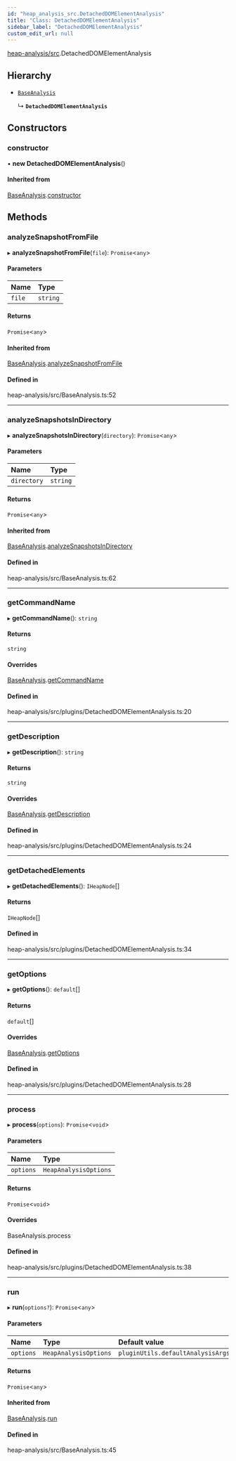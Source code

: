 ```yaml
---
id: "heap_analysis_src.DetachedDOMElementAnalysis"
title: "Class: DetachedDOMElementAnalysis"
sidebar_label: "DetachedDOMElementAnalysis"
custom_edit_url: null
---
```


[heap-analysis/src](../modules/heap_analysis_src.md).DetachedDOMElementAnalysis

## Hierarchy

- [`BaseAnalysis`](heap_analysis_src.BaseAnalysis.md)

  ↳ **`DetachedDOMElementAnalysis`**

## Constructors

### constructor

• **new DetachedDOMElementAnalysis**()

#### Inherited from

[BaseAnalysis](heap_analysis_src.BaseAnalysis.md).[constructor](heap_analysis_src.BaseAnalysis.md#constructor)

## Methods

### analyzeSnapshotFromFile

▸ **analyzeSnapshotFromFile**(`file`): `Promise`<`any`\>

#### Parameters

| Name | Type |
| :------ | :------ |
| `file` | `string` |

#### Returns

`Promise`<`any`\>

#### Inherited from

[BaseAnalysis](heap_analysis_src.BaseAnalysis.md).[analyzeSnapshotFromFile](heap_analysis_src.BaseAnalysis.md#analyzesnapshotfromfile)

#### Defined in

heap-analysis/src/BaseAnalysis.ts:52

___

### analyzeSnapshotsInDirectory

▸ **analyzeSnapshotsInDirectory**(`directory`): `Promise`<`any`\>

#### Parameters

| Name | Type |
| :------ | :------ |
| `directory` | `string` |

#### Returns

`Promise`<`any`\>

#### Inherited from

[BaseAnalysis](heap_analysis_src.BaseAnalysis.md).[analyzeSnapshotsInDirectory](heap_analysis_src.BaseAnalysis.md#analyzesnapshotsindirectory)

#### Defined in

heap-analysis/src/BaseAnalysis.ts:62

___

### getCommandName

▸ **getCommandName**(): `string`

#### Returns

`string`

#### Overrides

[BaseAnalysis](heap_analysis_src.BaseAnalysis.md).[getCommandName](heap_analysis_src.BaseAnalysis.md#getcommandname)

#### Defined in

heap-analysis/src/plugins/DetachedDOMElementAnalysis.ts:20

___

### getDescription

▸ **getDescription**(): `string`

#### Returns

`string`

#### Overrides

[BaseAnalysis](heap_analysis_src.BaseAnalysis.md).[getDescription](heap_analysis_src.BaseAnalysis.md#getdescription)

#### Defined in

heap-analysis/src/plugins/DetachedDOMElementAnalysis.ts:24

___

### getDetachedElements

▸ **getDetachedElements**(): `IHeapNode`[]

#### Returns

`IHeapNode`[]

#### Defined in

heap-analysis/src/plugins/DetachedDOMElementAnalysis.ts:34

___

### getOptions

▸ **getOptions**(): `default`[]

#### Returns

`default`[]

#### Overrides

[BaseAnalysis](heap_analysis_src.BaseAnalysis.md).[getOptions](heap_analysis_src.BaseAnalysis.md#getoptions)

#### Defined in

heap-analysis/src/plugins/DetachedDOMElementAnalysis.ts:28

___

### process

▸ **process**(`options`): `Promise`<`void`\>

#### Parameters

| Name | Type |
| :------ | :------ |
| `options` | `HeapAnalysisOptions` |

#### Returns

`Promise`<`void`\>

#### Overrides

BaseAnalysis.process

#### Defined in

heap-analysis/src/plugins/DetachedDOMElementAnalysis.ts:38

___

### run

▸ **run**(`options?`): `Promise`<`any`\>

#### Parameters

| Name | Type | Default value |
| :------ | :------ | :------ |
| `options` | `HeapAnalysisOptions` | `pluginUtils.defaultAnalysisArgs` |

#### Returns

`Promise`<`any`\>

#### Inherited from

[BaseAnalysis](heap_analysis_src.BaseAnalysis.md).[run](heap_analysis_src.BaseAnalysis.md#run)

#### Defined in

heap-analysis/src/BaseAnalysis.ts:45
